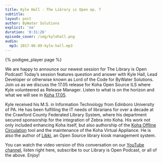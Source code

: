 ```yaml
---
title: Kyle Hall - The Library is Open ep. 7
subtitle:
layout: post
author: ByWater Solutions
explicit: 'no'
duration: '0:31:26'
episode_cover: /img/kylehall.png
audio:
  mp3: 2017-06-09-kyle-hall.mp3
---
```


{% podigee_player page %}

We are happy to announce our newest session for The Library is Open Podcast! Today’s session features question and answer with Kyle Hall, Lead Developer or otherwise known as Lord of the Code for ByWater Solutions. Join us as we discuss the 17.05 release for Koha Open Source ILS where Kyle volunteered as Release Manager. Listen to what is on the horizon and what we will see in [Koha 17.05](https://koha-community.org/).

Kyle received his M.S. in Information Technology from Edinboro University of PA. He has been fulfilling the IT needs of librarians for over a decade at the Crawford County Federated Library System, where his department secured sponsorship for the integration of Zebra into Koha. His work not only included enhancing Koha itself, but also authorship of the [Koha Offline Circulation](http://millruntech.com/koha/koha-offline-circulation) tool and the maintenance of the Koha Virtual Appliance. He is also the author of [Libki](http://libki.org/), an Open Source library kiosk management system.

You can watch the video version of this conversation on our [YouTube channel](https://www.youtube.com/playlist?list=PLV_OXyJ1D3Bi8zmgDWnaDz2d35FkC6j-v), listen right here, subscribe to our Library is Open Podcast, or all of the above. Enjoy!
